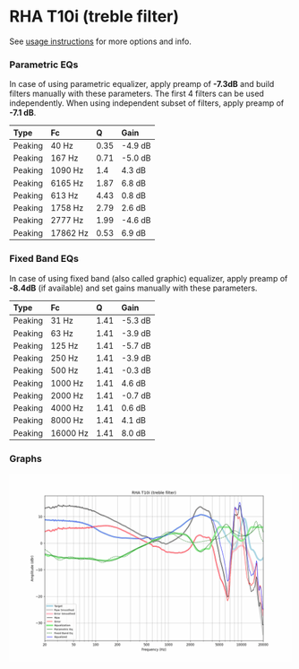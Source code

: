 # RHA T10i (treble filter)
See [usage instructions](https://github.com/jaakkopasanen/AutoEq#usage) for more options and info.

### Parametric EQs
In case of using parametric equalizer, apply preamp of **-7.3dB** and build filters manually
with these parameters. The first 4 filters can be used independently.
When using independent subset of filters, apply preamp of **-7.1 dB**.

| Type    | Fc       |    Q | Gain    |
|:--------|:---------|:-----|:--------|
| Peaking | 40 Hz    | 0.35 | -4.9 dB |
| Peaking | 167 Hz   | 0.71 | -5.0 dB |
| Peaking | 1090 Hz  | 1.4  | 4.3 dB  |
| Peaking | 6165 Hz  | 1.87 | 6.8 dB  |
| Peaking | 613 Hz   | 4.43 | 0.8 dB  |
| Peaking | 1758 Hz  | 2.79 | 2.6 dB  |
| Peaking | 2777 Hz  | 1.99 | -4.6 dB |
| Peaking | 17862 Hz | 0.53 | 6.9 dB  |

### Fixed Band EQs
In case of using fixed band (also called graphic) equalizer, apply preamp of **-8.4dB**
(if available) and set gains manually with these parameters.

| Type    | Fc       |    Q | Gain    |
|:--------|:---------|:-----|:--------|
| Peaking | 31 Hz    | 1.41 | -5.3 dB |
| Peaking | 63 Hz    | 1.41 | -3.9 dB |
| Peaking | 125 Hz   | 1.41 | -5.7 dB |
| Peaking | 250 Hz   | 1.41 | -3.9 dB |
| Peaking | 500 Hz   | 1.41 | -0.3 dB |
| Peaking | 1000 Hz  | 1.41 | 4.6 dB  |
| Peaking | 2000 Hz  | 1.41 | -0.7 dB |
| Peaking | 4000 Hz  | 1.41 | 0.6 dB  |
| Peaking | 8000 Hz  | 1.41 | 4.1 dB  |
| Peaking | 16000 Hz | 1.41 | 8.0 dB  |

### Graphs
![](./RHA%20T10i%20(treble%20filter).png)